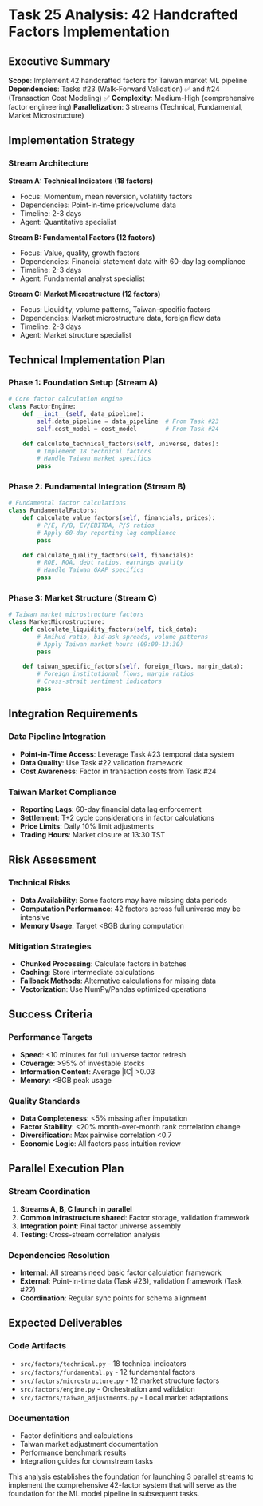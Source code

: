 # Task 25 Analysis: 42 Handcrafted Factors Implementation

## Executive Summary

**Scope**: Implement 42 handcrafted factors for Taiwan market ML pipeline
**Dependencies**: Tasks #23 (Walk-Forward Validation) ✅ and #24 (Transaction Cost Modeling) ✅ 
**Complexity**: Medium-High (comprehensive factor engineering)
**Parallelization**: 3 streams (Technical, Fundamental, Market Microstructure)

## Implementation Strategy

### Stream Architecture

**Stream A: Technical Indicators (18 factors)**
- Focus: Momentum, mean reversion, volatility factors
- Dependencies: Point-in-time price/volume data
- Timeline: 2-3 days
- Agent: Quantitative specialist

**Stream B: Fundamental Factors (12 factors)** 
- Focus: Value, quality, growth factors
- Dependencies: Financial statement data with 60-day lag compliance
- Timeline: 2-3 days
- Agent: Fundamental analyst specialist

**Stream C: Market Microstructure (12 factors)**
- Focus: Liquidity, volume patterns, Taiwan-specific factors
- Dependencies: Market microstructure data, foreign flow data
- Timeline: 2-3 days
- Agent: Market structure specialist

## Technical Implementation Plan

### Phase 1: Foundation Setup (Stream A)
```python
# Core factor calculation engine
class FactorEngine:
    def __init__(self, data_pipeline):
        self.data_pipeline = data_pipeline  # From Task #23
        self.cost_model = cost_model        # From Task #24
        
    def calculate_technical_factors(self, universe, dates):
        # Implement 18 technical factors
        # Handle Taiwan market specifics
        pass
```

### Phase 2: Fundamental Integration (Stream B)
```python 
# Fundamental factor calculations
class FundamentalFactors:
    def calculate_value_factors(self, financials, prices):
        # P/E, P/B, EV/EBITDA, P/S ratios
        # Apply 60-day reporting lag compliance
        pass
        
    def calculate_quality_factors(self, financials):
        # ROE, ROA, debt ratios, earnings quality
        # Handle Taiwan GAAP specifics
        pass
```

### Phase 3: Market Structure (Stream C)
```python
# Taiwan market microstructure factors  
class MarketMicrostructure:
    def calculate_liquidity_factors(self, tick_data):
        # Amihud ratio, bid-ask spreads, volume patterns
        # Apply Taiwan market hours (09:00-13:30)
        pass
        
    def taiwan_specific_factors(self, foreign_flows, margin_data):
        # Foreign institutional flows, margin ratios
        # Cross-strait sentiment indicators
        pass
```

## Integration Requirements

### Data Pipeline Integration
- **Point-in-Time Access**: Leverage Task #23 temporal data system
- **Data Quality**: Use Task #22 validation framework 
- **Cost Awareness**: Factor in transaction costs from Task #24

### Taiwan Market Compliance
- **Reporting Lags**: 60-day financial data lag enforcement
- **Settlement**: T+2 cycle considerations in factor calculations
- **Price Limits**: Daily 10% limit adjustments
- **Trading Hours**: Market closure at 13:30 TST

## Risk Assessment

### Technical Risks
- **Data Availability**: Some factors may have missing data periods
- **Computation Performance**: 42 factors across full universe may be intensive
- **Memory Usage**: Target <8GB during computation

### Mitigation Strategies
- **Chunked Processing**: Calculate factors in batches
- **Caching**: Store intermediate calculations
- **Fallback Methods**: Alternative calculations for missing data
- **Vectorization**: Use NumPy/Pandas optimized operations

## Success Criteria

### Performance Targets
- **Speed**: <10 minutes for full universe factor refresh
- **Coverage**: >95% of investable stocks
- **Information Content**: Average |IC| >0.03
- **Memory**: <8GB peak usage

### Quality Standards
- **Data Completeness**: <5% missing after imputation
- **Factor Stability**: <20% month-over-month rank correlation change
- **Diversification**: Max pairwise correlation <0.7
- **Economic Logic**: All factors pass intuition review

## Parallel Execution Plan

### Stream Coordination
1. **Streams A, B, C launch in parallel**
2. **Common infrastructure shared**: Factor storage, validation framework
3. **Integration point**: Final factor universe assembly
4. **Testing**: Cross-stream correlation analysis

### Dependencies Resolution
- **Internal**: All streams need basic factor calculation framework
- **External**: Point-in-time data (Task #23), validation framework (Task #22)
- **Coordination**: Regular sync points for schema alignment

## Expected Deliverables

### Code Artifacts
- `src/factors/technical.py` - 18 technical indicators
- `src/factors/fundamental.py` - 12 fundamental factors  
- `src/factors/microstructure.py` - 12 market structure factors
- `src/factors/engine.py` - Orchestration and validation
- `src/factors/taiwan_adjustments.py` - Local market adaptations

### Documentation
- Factor definitions and calculations
- Taiwan market adjustment documentation
- Performance benchmark results
- Integration guides for downstream tasks

This analysis establishes the foundation for launching 3 parallel streams to implement the comprehensive 42-factor system that will serve as the foundation for the ML model pipeline in subsequent tasks.